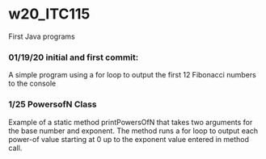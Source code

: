 # w20_ITC115
First Java programs

### 01/19/20 initial and first commit:
A simple program using a for loop to output the first 12 Fibonacci numbers to the console

### 1/25 PowersofN Class
Example of a static method printPowersOfN that takes two arguments for the base number and exponent. The method runs a for loop to output each power-of value starting at 0 up to the exponent value entered in method call.